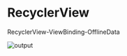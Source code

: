 # RecyclerView
RecyclerView-ViewBinding-OfflineData 

![output](https://user-images.githubusercontent.com/50898302/107908525-cf5ac580-6f88-11eb-9ab2-d925c1659174.jpeg)
